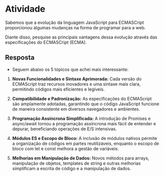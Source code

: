 # Atividade

Sabemos que a evolução da linguagem JavaScript para ECMASCript proporcionou algumas mudanças na forma de programar para a
web.

Diante disso, pesquise as principais vantagens dessa evolução através das especificações do ECMASCript (ECMA).

## Resposta

- Seguem abaixo os 5 tópicos que achei mais interessante:

1. **Novas Funcionalidades e Sintaxe Aprimorada:** Cada versão do ECMAScript traz recursos inovadores e uma sintaxe mais clara, permitindo códigos mais eficientes e legíveis.

2. **Compatibilidade e Padronização:** As especificações do ECMAScript são amplamente adotadas, garantindo que o código JavaScript funcione de maneira consistente em diversos navegadores e ambientes.

3. **Programação Assíncrona Simplificada:** A introdução de Promises e async/await tornou a programação assíncrona mais fácil de entender e depurar, beneficiando operações de E/S intensivas.

4. **Módulos ES e Escopo de Bloco:** A inclusão de módulos nativos permite a organização de códigos em partes reutilizáveis, enquanto o escopo de bloco com let e const melhora a gestão de variáveis.

5. **Melhorias em Manipulação de Dados:** Novos métodos para arrays, manipulação de objetos, templates de string e outras melhorias simplificam a escrita de código e a manipulação de dados.
